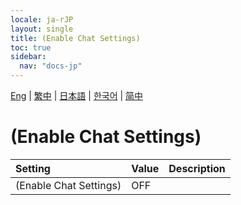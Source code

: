 ```yaml
---
locale: ja-rJP
layout: single
title: (Enable Chat Settings)
toc: true
sidebar:
  nav: "docs-jp"
---
```

[Eng](/dancexr/menu/2025.4/chat/enabled) | [繁中](/tw/dancexr/menu/2025.4/chat/enabled) | [日本語](/jp/dancexr/menu/2025.4/chat/enabled) | [한국어](/kr/dancexr/menu/2025.4/chat/enabled) | [简中](/zh/dancexr/menu/2025.4/chat/enabled)

# (Enable Chat Settings)



| Setting | Value | Description |
| :--- | --- | :--- |
| (Enable Chat Settings) | OFF | 
